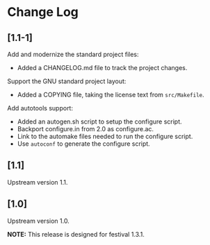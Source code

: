 # Change Log

## [1.1-1]

Add and modernize the standard project files:

  * Added a CHANGELOG.md file to track the project changes.

Support the GNU standard project layout:

  * Added a COPYING file, taking the license text from `src/Makefile`.

Add autotools support:

  * Added an autogen.sh script to setup the configure script.
  * Backport configure.in from 2.0 as configure.ac.
  * Link to the automake files needed to run the configure script.
  * Use `autoconf` to generate the configure script.

## [1.1]

Upstream version 1.1.

## [1.0]

Upstream version 1.0.

__NOTE:__ This release is designed for festival 1.3.1.
